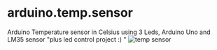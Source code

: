 # arduino.temp.sensor
Arduino Temperature sensor in Celsius using 3 Leds, Arduino Uno and LM35 sensor "plus led control project :) "
![temp sensor](https://github.com/BrookyBurak/arduino.temp.sensor/assets/116030110/d4980968-e37c-450c-99f8-f3437b3cfd92)

